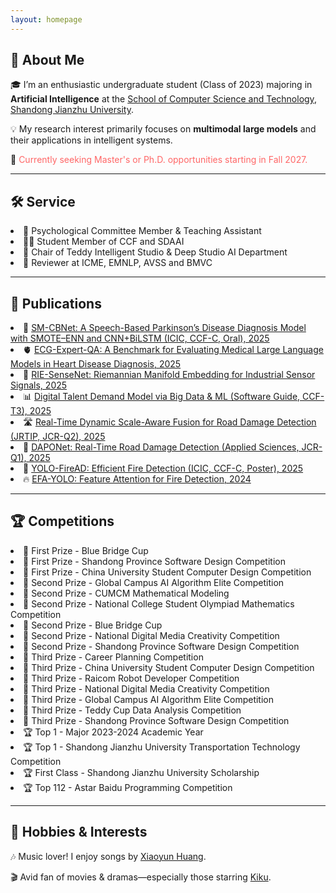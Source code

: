 ```yaml
---
layout: homepage
---
```


## 👋 About Me 

🎓 I’m an enthusiastic undergraduate student (Class of 2023) majoring in **Artificial Intelligence** at the [School of Computer Science and Technology](https://www.sdjzu.edu.cn/jsjkx/index.htm), [Shandong Jianzhu University](https://www.sdjzu.edu.cn/).

💡 My research interest primarily focuses on **multimodal large models** and their applications in intelligent systems.

📌 <span style="color:#FF6666">Currently seeking Master's or Ph.D. opportunities starting in Fall 2027.</span>  

---

## 🛠️ Service 


<li> 🧠 Psychological Committee Member & Teaching Assistant</li>
<li> 👨‍💻 Student Member of CCF and SDAAI</li>
<li> 🤖 Chair of Teddy Intelligent Studio & Deep Studio AI Department</li>
<li> 📝 Reviewer at ICME, EMNLP, AVSS and BMVC</li>

---

## 📄 Publications 

<li>🧠 <a href="https://zaozzz.github.io/">SM-CBNet: A Speech-Based Parkinson’s Disease Diagnosis Model with SMOTE–ENN and CNN+BiLSTM (ICIC, CCF-C, Oral), 2025</a></li>
<li>🫀 <a href="https://export.arxiv.org/abs/2502.17475">ECG-Expert-QA: A Benchmark for Evaluating Medical Large Language Models in Heart Disease Diagnosis, 2025</a></li>
<li>📡 <a href="https://arxiv.org/abs/2502.02428">RIE-SenseNet: Riemannian Manifold Embedding for Industrial Sensor Signals, 2025</a></li>
<li>📊 <a href="https://www.rjdk.org.cn/zh/article/doi/10.11907/rjdk.241973/">Digital Talent Demand Model via Big Data & ML (Software Guide, CCF-T3), 2025</a></li>
<li>🛣️ <a href="https://link.springer.com/article/10.1007/s11554-025-01634-w">Real-Time Dynamic Scale-Aware Fusion for Road Damage Detection (JRTIP, JCR-Q2), 2025</a></li>
<li>🚗 <a href="https://www.mdpi.com/2076-3417/15/3/1470">DAPONet: Real-Time Road Damage Detection (Applied Sciences, JCR-Q1), 2025</a></li>
<li>🎈 <a href="https://zaozzz.github.io/">YOLO-FireAD: Efficient Fire Detection (ICIC, CCF-C, Poster), 2025</a></li>
<li>🔥 <a href="https://arxiv.org/abs/2409.12635">EFA-YOLO: Feature Attention for Fire Detection, 2024</a></li>

---

## 🏆 Competitions 

<li>🥇 First Prize - Blue Bridge Cup</li>
<li>🥇 First Prize - Shandong Province Software Design Competition</li>
<li>🥇 First Prize - China University Student Computer Design Competition</li>
<li>🥈 Second Prize - Global Campus AI Algorithm Elite Competition</li>
<li>🥈 Second Prize - CUMCM Mathematical Modeling</li>
<li>🥈 Second Prize - National College Student Olympiad Mathematics Competition</li>
<li>🥈 Second Prize - Blue Bridge Cup</li>
<li>🥈 Second Prize - National Digital Media Creativity Competition</li>
<li>🥈 Second Prize - Shandong Province Software Design Competition</li>
<li>🥉 Third Prize - Career Planning Competition</li>
<li>🥉 Third Prize - China University Student Computer Design Competition</li>
<li>🥉 Third Prize - Raicom Robot Developer Competition</li>
<li>🥉 Third Prize - National Digital Media Creativity Competition</li>
<li>🥉 Third Prize - Global Campus AI Algorithm Elite Competition</li>
<li>🥉 Third Prize - Teddy Cup Data Analysis Competition</li>
<li>🥉 Third Prize - Shandong Province Software Design Competition</li>
<li>🏆 Top 1 - Major 2023-2024 Academic Year</li>
<li>🏆 Top 1 - Shandong Jianzhu University Transportation Technology Competition</li>
<li>🏆 First Class - Shandong Jianzhu University Scholarship</li>
<li>🏆 Top 112 - Astar Baidu Programming Competition</li>

---

## 🎵 Hobbies & Interests

🎶 Music lover! I enjoy songs by [Xiaoyun Huang](https://m.weibo.cn/u/5043186742).

🎬 Avid fan of movies & dramas—especially those starring [Kiku](https://www.weibo.com/u/3669102477?eqid=e8af036900096f8200000004645b8833).
